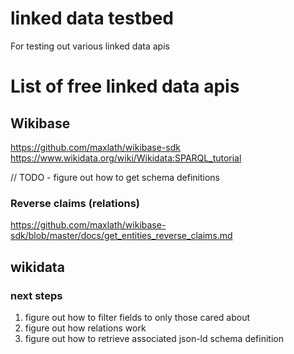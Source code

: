 # linked data testbed

For testing out various linked data apis

# List of free linked data apis

## Wikibase

https://github.com/maxlath/wikibase-sdk
https://www.wikidata.org/wiki/Wikidata:SPARQL_tutorial

// TODO - figure out how to get schema definitions

### Reverse claims (relations)

https://github.com/maxlath/wikibase-sdk/blob/master/docs/get_entities_reverse_claims.md

## wikidata

### next steps

1. figure out how to filter fields to only those cared about
2. figure out how relations work
3. figure out how to retrieve associated json-ld schema definition
